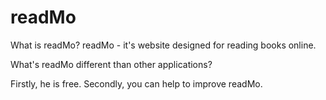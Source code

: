 # readMo

What is readMo?
readMo - it's website designed for reading books online.

What's readMo different than other applications?

Firstly, he is  free.
Secondly, you can help to improve readMo.
